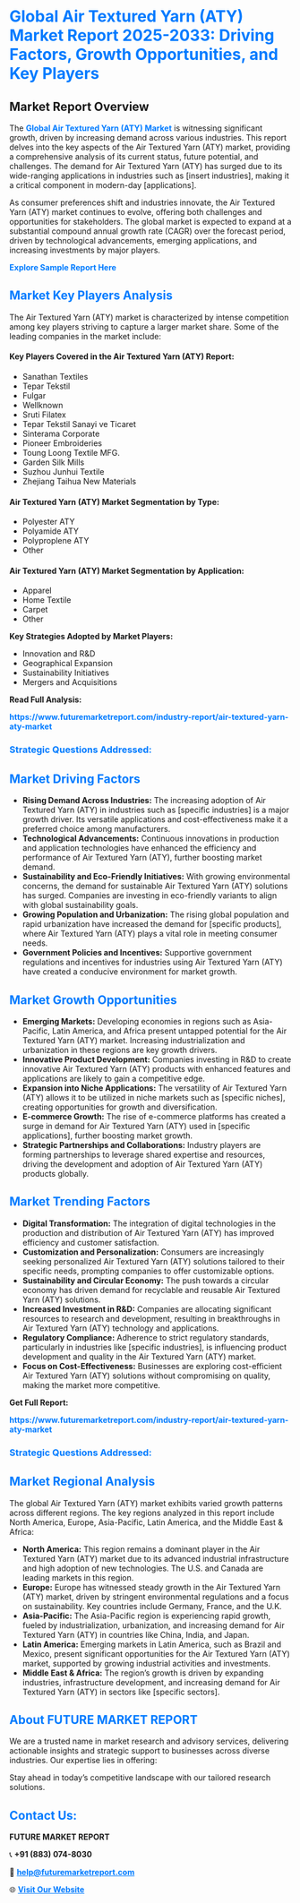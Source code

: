<h1 style="color: #007BFF;">Global Air Textured Yarn (ATY) Market Report 2025-2033: Driving Factors, Growth Opportunities, and Key Players</h1>

<section id="overview">
<h2>Market Report Overview</h2>
<p>The <a href="https://www.futuremarketreport.com/industry-report/air-textured-yarn-aty-market" style="color: #007BFF; text-decoration: none;"><strong>Global Air Textured Yarn (ATY) Market</strong></a> is witnessing significant growth, driven by increasing demand across various industries. This report delves into the key aspects of the Air Textured Yarn (ATY) market, providing a comprehensive analysis of its current status, future potential, and challenges. The demand for Air Textured Yarn (ATY) has surged due to its wide-ranging applications in industries such as [insert industries], making it a critical component in modern-day [applications].</p>
<p>As consumer preferences shift and industries innovate, the Air Textured Yarn (ATY) market continues to evolve, offering both challenges and opportunities for stakeholders. The global market is expected to expand at a substantial compound annual growth rate (CAGR) over the forecast period, driven by technological advancements, emerging applications, and increasing investments by major players.</p>
</section>

<section id="overview">
<p><a href="https://www.futuremarketreport.com/request-sample/reportId=41558" style="color: #007BFF; text-decoration: none;"><strong>Explore Sample Report Here</strong></a></p>
</section>

<section id="key-players">
<h2 style="color: #007BFF;">Market Key Players Analysis</h2>
<p>The Air Textured Yarn (ATY) market is characterized by intense competition among key players striving to capture a larger market share. Some of the leading companies in the market include:</p>
<h4>Key Players Covered in the Air Textured Yarn (ATY) Report:</h4>
<ul><li>Sanathan Textiles</li><li>Tepar Tekstil</li><li>Fulgar</li><li>Wellknown</li><li>Sruti Filatex</li><li>Tepar Tekstil Sanayi ve Ticaret</li><li>Sinterama Corporate</li><li>Pioneer Embroideries</li><li>Toung Loong Textile MFG.</li><li>Garden Silk Mills</li><li>Suzhou Junhui Textile</li><li>Zhejiang Taihua New Materials</li></ul>
<h4>Air Textured Yarn (ATY) Market Segmentation by Type:</h4>
<ul><li>Polyester ATY</li><li>Polyamide ATY</li><li>Polyproplene ATY</li><li>Other</li></ul>

<h4>Air Textured Yarn (ATY) Market Segmentation by Application:</h4>
<ul><li>Apparel</li><li>Home Textile</li><li>Carpet</li><li>Other</li></ul>
<p><strong>Key Strategies Adopted by Market Players:</strong></p>
<ul>
<li>Innovation and R&D</li>
<li>Geographical Expansion</li>
<li>Sustainability Initiatives</li>
<li>Mergers and Acquisitions</li>
</ul>
</section>

<section>
<p><strong>Read Full Analysis: </strong></p><a href="https://www.futuremarketreport.com/industry-report/air-textured-yarn-aty-market" style="color: #007BFF; text-decoration: none;"><strong>https://www.futuremarketreport.com/industry-report/air-textured-yarn-aty-market</strong></a>
<h3 style="color: #007BFF;">Strategic Questions Addressed:</h3>
</section>

<section id="driving-factors">
<h2 style="color: #007BFF;">Market Driving Factors</h2>
<ul>
<li><strong>Rising Demand Across Industries:</strong> The increasing adoption of Air Textured Yarn (ATY) in industries such as [specific industries] is a major growth driver. Its versatile applications and cost-effectiveness make it a preferred choice among manufacturers.</li>
<li><strong>Technological Advancements:</strong> Continuous innovations in production and application technologies have enhanced the efficiency and performance of Air Textured Yarn (ATY), further boosting market demand.</li>
<li><strong>Sustainability and Eco-Friendly Initiatives:</strong> With growing environmental concerns, the demand for sustainable Air Textured Yarn (ATY) solutions has surged. Companies are investing in eco-friendly variants to align with global sustainability goals.</li>
<li><strong>Growing Population and Urbanization:</strong> The rising global population and rapid urbanization have increased the demand for [specific products], where Air Textured Yarn (ATY) plays a vital role in meeting consumer needs.</li>
<li><strong>Government Policies and Incentives:</strong> Supportive government regulations and incentives for industries using Air Textured Yarn (ATY) have created a conducive environment for market growth.</li>
</ul>
</section>

<section id="growth-opportunities">
<h2 style="color: #007BFF;">Market Growth Opportunities</h2>
<ul>
<li><strong>Emerging Markets:</strong> Developing economies in regions such as Asia-Pacific, Latin America, and Africa present untapped potential for the Air Textured Yarn (ATY) market. Increasing industrialization and urbanization in these regions are key growth drivers.</li>
<li><strong>Innovative Product Development:</strong> Companies investing in R&D to create innovative Air Textured Yarn (ATY) products with enhanced features and applications are likely to gain a competitive edge.</li>
<li><strong>Expansion into Niche Applications:</strong> The versatility of Air Textured Yarn (ATY) allows it to be utilized in niche markets such as [specific niches], creating opportunities for growth and diversification.</li>
<li><strong>E-commerce Growth:</strong> The rise of e-commerce platforms has created a surge in demand for Air Textured Yarn (ATY) used in [specific applications], further boosting market growth.</li>
<li><strong>Strategic Partnerships and Collaborations:</strong> Industry players are forming partnerships to leverage shared expertise and resources, driving the development and adoption of Air Textured Yarn (ATY) products globally.</li>
</ul>
</section>

<section id="trending-factors">
<h2 style="color: #007BFF;">Market Trending Factors</h2>
<ul>
<li><strong>Digital Transformation:</strong> The integration of digital technologies in the production and distribution of Air Textured Yarn (ATY) has improved efficiency and customer satisfaction.</li>
<li><strong>Customization and Personalization:</strong> Consumers are increasingly seeking personalized Air Textured Yarn (ATY) solutions tailored to their specific needs, prompting companies to offer customizable options.</li>
<li><strong>Sustainability and Circular Economy:</strong> The push towards a circular economy has driven demand for recyclable and reusable Air Textured Yarn (ATY) solutions.</li>
<li><strong>Increased Investment in R&D:</strong> Companies are allocating significant resources to research and development, resulting in breakthroughs in Air Textured Yarn (ATY) technology and applications.</li>
<li><strong>Regulatory Compliance:</strong> Adherence to strict regulatory standards, particularly in industries like [specific industries], is influencing product development and quality in the Air Textured Yarn (ATY) market.</li>
<li><strong>Focus on Cost-Effectiveness:</strong> Businesses are exploring cost-efficient Air Textured Yarn (ATY) solutions without compromising on quality, making the market more competitive.</li>
</ul>
</section>

<section>
<p><strong>Get Full Report: </strong></p><a href="https://www.futuremarketreport.com/industry-report/air-textured-yarn-aty-market" style="color: #007BFF; text-decoration: none;"><strong>https://www.futuremarketreport.com/industry-report/air-textured-yarn-aty-market</strong></a>
<h3 style="color: #007BFF;">Strategic Questions Addressed:</h3>
</section>


<section id="regional-analysis">
<h2 style="color: #007BFF;">Market Regional Analysis</h2>
<p>The global Air Textured Yarn (ATY) market exhibits varied growth patterns across different regions. The key regions analyzed in this report include North America, Europe, Asia-Pacific, Latin America, and the Middle East & Africa:</p>
<ul>
<li><strong>North America:</strong> This region remains a dominant player in the Air Textured Yarn (ATY) market due to its advanced industrial infrastructure and high adoption of new technologies. The U.S. and Canada are leading markets in this region.</li>
<li><strong>Europe:</strong> Europe has witnessed steady growth in the Air Textured Yarn (ATY) market, driven by stringent environmental regulations and a focus on sustainability. Key countries include Germany, France, and the U.K.</li>
<li><strong>Asia-Pacific:</strong> The Asia-Pacific region is experiencing rapid growth, fueled by industrialization, urbanization, and increasing demand for Air Textured Yarn (ATY) in countries like China, India, and Japan.</li>
<li><strong>Latin America:</strong> Emerging markets in Latin America, such as Brazil and Mexico, present significant opportunities for the Air Textured Yarn (ATY) market, supported by growing industrial activities and investments.</li>
<li><strong>Middle East & Africa:</strong> The region’s growth is driven by expanding industries, infrastructure development, and increasing demand for Air Textured Yarn (ATY) in sectors like [specific sectors].</li>
</ul>
</section>

<footer>
<h2 style="color: #007BFF;">About FUTURE MARKET REPORT</h2>
<p>We are a trusted name in market research and advisory services, delivering actionable insights and strategic support to businesses across diverse industries. Our expertise lies in offering:</p>

<p>Stay ahead in today’s competitive landscape with our tailored research solutions.</p>

<h2 style="color: #007BFF;">Contact Us:</h2>
<p><strong>FUTURE MARKET REPORT</strong></p>
<p>📞 <strong>+91 (883) 074-8030</strong></p>
<p>📧 <strong><a href="mailto:help@futuremarketreport.com" style="color: #007BFF;">help@futuremarketreport.com</a></strong></p>
<p>🌐 <strong><a href="https://www.futuremarketreport.com/" style="color: #007BFF;">Visit Our Website</a></strong></p>
</footer>